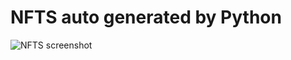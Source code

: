 # NFTS auto generated by Python
![NFTS screenshot](https://user-images.githubusercontent.com/99060319/159805049-2c0fcd45-7fed-4e10-bc42-19c7b6a9d0e2.jpg)


